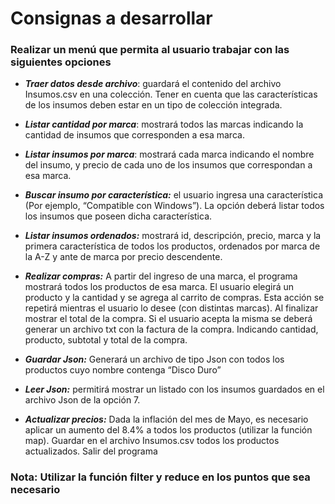 # Consignas a desarrollar

### Realizar un menú que permita al usuario trabajar con las siguientes opciones

- *__Traer datos desde archivo__*: guardará el contenido del archivo Insumos.csv en una colección. Tener en cuenta que las características de los insumos deben estar en un tipo de colección integrada.  
  
- *__Listar cantidad por marca__*: mostrará todos las marcas indicando la cantidad de insumos que corresponden a esa marca.

- *__Listar insumos por marca__*: mostrará cada marca indicando el nombre del insumo, y precio de cada uno de los insumos que correspondan a esa marca.

- *__Buscar insumo por característica:__* el usuario ingresa una característica (Por ejemplo, “Compatible con Windows”). La opción deberá listar todos los insumos que poseen dicha característica.

- *__Listar insumos ordenados:__* mostrará id, descripción, precio, marca y la primera característica de todos los productos, ordenados por marca de la A-Z y ante de marca por precio descendente.

- *__Realizar compras:__* A partir del ingreso de una marca, el programa mostrará todos los productos de esa marca. El usuario elegirá un producto y la cantidad y se agrega al carrito de compras. Esta acción se repetirá mientras el usuario lo desee (con distintas marcas). Al finalizar mostrar el total de la compra. Si el usuario acepta la misma se deberá generar un archivo txt con la factura de la compra. Indicando cantidad, producto, subtotal y total de la compra.

- *__Guardar Json:__* Generará un archivo de tipo Json con todos los productos cuyo nombre contenga “Disco Duro”

- *__Leer Json:__* permitirá mostrar un listado con los insumos guardados en el archivo Json de la opción 7.
- *__Actualizar precios:__* Dada la inflación del mes de Mayo, es necesario aplicar un aumento del 8.4% a todos los productos (utilizar la función map). Guardar en el archivo Insumos.csv todos los productos actualizados.
Salir del programa

### Nota: Utilizar la función filter y reduce en los puntos que sea necesario
